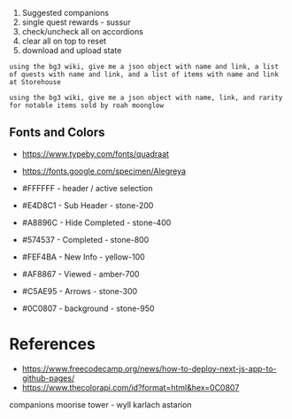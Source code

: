 1. Suggested companions
2. single quest rewards - sussur
3. check/uncheck all on accordions
4. clear all on top to reset
5. download and upload state

```
using the bg3 wiki, give me a json object with name and link, a list of quests with name and link, and a list of items with name and link at Storehouse
```

```
using the bg3 wiki, give me a json object with name, link, and rarity for notable items sold by roah moonglow
```

## Fonts and Colors

-   https://www.typeby.com/fonts/quadraat
-   https://fonts.google.com/specimen/Alegreya

-   #FFFFFF - header / active selection
-   #E4D8C1 - Sub Header - stone-200
-   #A8896C - Hide Completed - stone-400
-   #574537 - Completed - stone-800
-   #FEF4BA - New Info - yellow-100
-   #AF8867 - Viewed - amber-700
-   #C5AE95 - Arrows - stone-300
-   #0C0807 - background - stone-950

# References

-   https://www.freecodecamp.org/news/how-to-deploy-next-js-app-to-github-pages/
-   https://www.thecolorapi.com/id?format=html&hex=0C0807

companions
moorise tower - wyll karlach astarion
